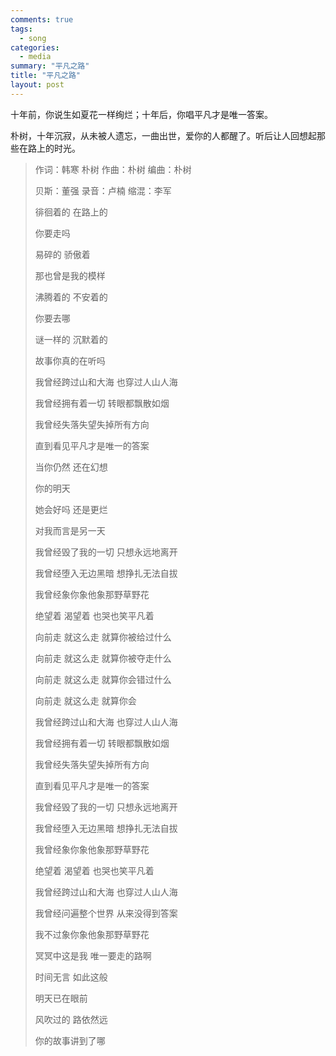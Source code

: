 ```yaml
---
comments: true
tags:
  - song
categories:
  - media
summary: "平凡之路"
title: "平凡之路"
layout: post
---
```


十年前，你说生如夏花一样绚烂；十年后，你唱平凡才是唯一答案。

朴树，十年沉寂，从未被人遗忘，一曲出世，爱你的人都醒了。听后让人回想起那些在路上的时光。

> 作词：韩寒 朴树 作曲：朴树 编曲：朴树 
> 
> 贝斯：董强 录音：卢楠 缩混：李军
> 
> 徘徊着的 在路上的
> 
> 你要走吗
> 
> 易碎的 骄傲着
> 
> 那也曾是我的模样
> 
> 
> 沸腾着的 不安着的 
> 
> 你要去哪 
> 
> 谜一样的 沉默着的 
> 
> 故事你真的在听吗 
> 
> 
> 我曾经跨过山和大海 也穿过人山人海
> 
> 我曾经拥有着一切 转眼都飘散如烟
> 
> 我曾经失落失望失掉所有方向 
> 
> 直到看见平凡才是唯一的答案 
> 
> 
> 当你仍然 还在幻想 
> 
> 你的明天 
> 
> 她会好吗 还是更烂 
> 
> 对我而言是另一天 
> 
> 
> 我曾经毁了我的一切 只想永远地离开
> 
> 我曾经堕入无边黑暗 想挣扎无法自拔
> 
> 我曾经象你象他象那野草野花
> 
> 绝望着 渴望着 也哭也笑平凡着 
> 
> 
> 向前走 就这么走 就算你被给过什么 
> 
> 向前走 就这么走 就算你被夺走什么 
> 
> 向前走 就这么走 就算你会错过什么 
> 
> 向前走 就这么走 就算你会
> 
> 
> 我曾经跨过山和大海 也穿过人山人海
> 
> 我曾经拥有着一切 转眼都飘散如烟
> 
> 我曾经失落失望失掉所有方向 
> 
> 直到看见平凡才是唯一的答案 
> 
> 
> 我曾经毁了我的一切 只想永远地离开
> 
> 我曾经堕入无边黑暗 想挣扎无法自拔
> 
> 我曾经象你象他象那野草野花
> 
> 绝望着 渴望着 也哭也笑平凡着
> 
> 
> 我曾经跨过山和大海 也穿过人山人海
> 
> 我曾经问遍整个世界 从来没得到答案
> 
> 我不过象你象他象那野草野花
> 
> 冥冥中这是我 唯一要走的路啊 
> 
> 
> 时间无言 如此这般
> 
> 明天已在眼前
> 
> 风吹过的 路依然远
> 
> 你的故事讲到了哪

<!-- more -->